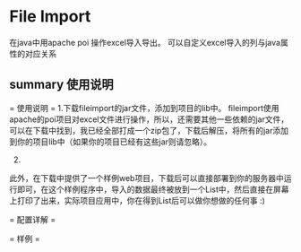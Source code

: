# File Import

在java中用apache poi 操作excel导入导出。
可以自定义excel导入的列与java属性的对应关系

## summary 使用说明

= 使用说明 =
1.下载fileimport的jar文件，添加到项目的lib中。
fileimport使用apache的poi项目对excel文件进行操作，所以，还需要其他一些依赖的jar文件，可以在下载中找到，我已经全部打成一个zip包了，下载后解压，将所有的jar添加到你的项目lib中（如果你的项目已经有这些jar则请忽略）。

2.

此外，在下载中提供了一个样例web项目，下载后可以直接部署到你的服务器中运行即可，在这个样例程序中，导入的数据最终被放到一个List中，然后直接在屏幕上打印了出来，实际项目应用中，你在得到List后可以做你想做的任何事 :)


= 配置详解 =

= 样例 =
